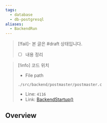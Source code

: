 ```yaml
---
tags:
  - database
  - db-postgresql
aliases:
  - BackendRun
---
```

> [!fail]- 본 글은 #draft 상태입니다.
> - [ ] 내용 정리

> [!info] 코드 위치
> - File path
> ```
> ./src/backend/postmaster/postmaster.c
> ```
> - Line: `4116`
> - Link: [BackendStartup()](https://github.com/postgres/postgres/blob/REL_16_4/src/backend/postmaster/postmaster.c#L4108-L4230)

## Overview